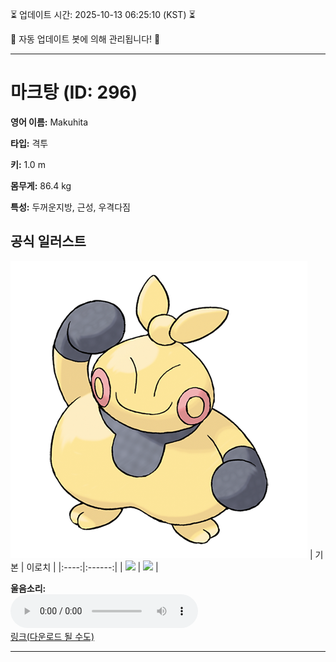 
⏳ 업데이트 시간: 2025-10-13 06:25:10 (KST) ⏳

🤖 자동 업데이트 봇에 의해 관리됩니다! 🤖

---

# 마크탕 (ID: 296)
**영어 이름:** Makuhita

**타입:** 격투

**키:** 1.0 m

**몸무게:** 86.4 kg

**특성:** 두꺼운지방, 근성, 우격다짐

## 공식 일러스트
![](https://raw.githubusercontent.com/PokeAPI/sprites/master/sprites/pokemon/other/official-artwork/296.png)
| 기본 | 이로치 |
|:----:|:------:|
| <img src="http://play.pokemonshowdown.com/sprites/ani/makuhita.gif" width="200"> | <img src="http://play.pokemonshowdown.com/sprites/ani-shiny/makuhita.gif" width="200"> |

**울음소리:**<br><audio controls src="https://raw.githubusercontent.com/PokeAPI/cries/main/cries/pokemon/latest/296.ogg"></audio><br> [링크(다운로드 될 수도)](https://raw.githubusercontent.com/PokeAPI/cries/main/cries/pokemon/latest/296.ogg)


---
